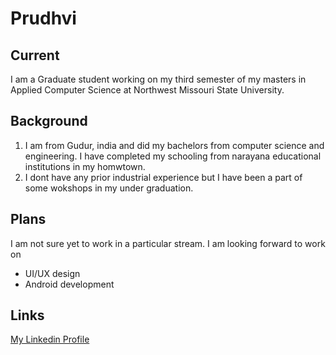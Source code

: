 # Prudhvi 
## Current
I am a Graduate student working on my third semester of my masters in Applied Computer Science at Northwest Missouri State University.
## Background
1. I am from Gudur, india and did my bachelors from computer science and engineering. I have completed my schooling from narayana educational institutions in my homwtown. 
1. I dont have any prior industrial experience but I have been a part of some wokshops in my under graduation.
## Plans
I am not sure yet to work in a particular stream. I am looking forward to work on
- UI/UX design
- Android development
## Links
[My Linkedin Profile](https://www.linkedin.com/in/venkat-prudhvi-dommaraju-188720186/)
